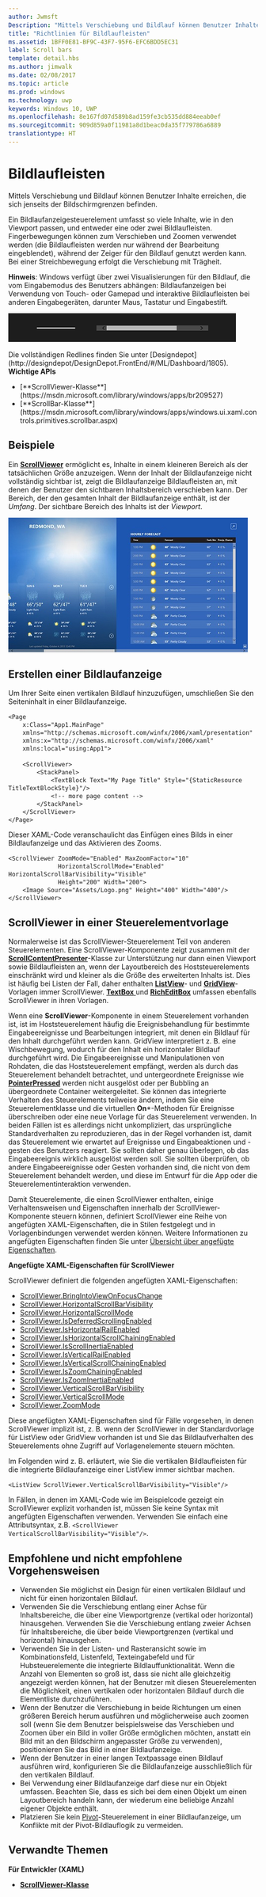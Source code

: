 ```yaml
---
author: Jwmsft
Description: "Mittels Verschiebung und Bildlauf können Benutzer Inhalte erreichen, die sich jenseits der Bildschirmgrenzen befinden."
title: "Richtlinien für Bildlaufleisten"
ms.assetid: 1BFF0E81-BF9C-43F7-95F6-EFC6BDD5EC31
label: Scroll bars
template: detail.hbs
ms.author: jimwalk
ms.date: 02/08/2017
ms.topic: article
ms.prod: windows
ms.technology: uwp
keywords: Windows 10, UWP
ms.openlocfilehash: 8e167fd07d589b8ad159fe3cb535dd884eeab0ef
ms.sourcegitcommit: 909d859a0f11981a8d1beac0da35f779786a6889
translationtype: HT
---
```

# <a name="scroll-bars"></a>Bildlaufleisten

<link rel="stylesheet" href="https://az835927.vo.msecnd.net/sites/uwp/Resources/css/custom.css"> 

Mittels Verschiebung und Bildlauf können Benutzer Inhalte erreichen, die sich jenseits der Bildschirmgrenzen befinden.

Ein Bildlaufanzeigesteuerelement umfasst so viele Inhalte, wie in den Viewport passen, und entweder eine oder zwei Bildlaufleisten. Fingerbewegungen können zum Verschieben und Zoomen verwendet werden (die Bildlaufleisten werden nur während der Bearbeitung eingeblendet), während der Zeiger für den Bildlauf genutzt werden kann. Bei einer Streichbewegung erfolgt die Verschiebung mit Trägheit.

**Hinweis**: Windows verfügt über zwei Visualisierungen für den Bildlauf, die vom Eingabemodus des Benutzers abhängen: Bildlaufanzeigen bei Verwendung von Touch- oder Gamepad und interaktive Bildlaufleisten bei anderen Eingabegeräten, darunter Maus, Tastatur und Eingabestift.

![Beispiel für standardmäßige Bildlaufleisten- und Verschiebungsindikatoren-Steuerelemente](images/SCROLLBAR.png)

<div class="microsoft-internal-note">
Die vollständigen Redlines finden Sie unter [Designdepot](http://designdepot/DesignDepot.FrontEnd/#/ML/Dashboard/1805).
</div>

<div class="important-apis" >
<b>Wichtige APIs</b><br/>
<ul>
<li>[**ScrollViewer-Klasse**](https://msdn.microsoft.com/library/windows/apps/br209527)</li>
<li>[**ScrollBar-Klasse**](https://msdn.microsoft.com/library/windows/apps/windows.ui.xaml.controls.primitives.scrollbar.aspx)</li>
</ul>
</div>


## <a name="examples"></a>Beispiele

Ein [**ScrollViewer**](https://msdn.microsoft.com/library/windows/apps/xaml/windows.ui.xaml.controls.scrollviewer.aspx) ermöglicht es, Inhalte in einem kleineren Bereich als der tatsächlichen Größe anzuzeigen. Wenn der Inhalt der Bildlaufanzeige nicht vollständig sichtbar ist, zeigt die Bildlaufanzeige Bildlaufleisten an, mit denen der Benutzer den sichtbaren Inhaltsbereich verschieben kann. Der Bereich, der den gesamten Inhalt der Bildlaufanzeige enthält, ist der *Umfang*. Der sichtbare Bereich des Inhalts ist der *Viewport*.

![Screenshot mit einem standardmäßigen Bildlaufleistensteuerelement](images/ScrollBar_Standard.jpg)

## <a name="create-a-scroll-viewer"></a>Erstellen einer Bildlaufanzeige
Um Ihrer Seite einen vertikalen Bildlauf hinzuzufügen, umschließen Sie den Seiteninhalt in einer Bildlaufanzeige.

```xaml
<Page
    x:Class="App1.MainPage"
    xmlns="http://schemas.microsoft.com/winfx/2006/xaml/presentation"
    xmlns:x="http://schemas.microsoft.com/winfx/2006/xaml"
    xmlns:local="using:App1">

    <ScrollViewer>
        <StackPanel>
            <TextBlock Text="My Page Title" Style="{StaticResource TitleTextBlockStyle}"/>
            <!-- more page content -->
        </StackPanel>
    </ScrollViewer>
</Page>
```
Dieser XAML-Code veranschaulicht das Einfügen eines Bilds in einer Bildlaufanzeige und das Aktivieren des Zooms.

```xaml
<ScrollViewer ZoomMode="Enabled" MaxZoomFactor="10"
              HorizontalScrollMode="Enabled" HorizontalScrollBarVisibility="Visible"
              Height="200" Width="200">
    <Image Source="Assets/Logo.png" Height="400" Width="400"/>
</ScrollViewer>
```

## <a name="scrollviewer-in-a-control-template"></a>ScrollViewer in einer Steuerelementvorlage

Normalerweise ist das ScrollViewer-Steuerelement Teil von anderen Steuerelementen. Eine ScrollViewer-Komponente zeigt zusammen mit der [**ScrollContentPresenter**](https://msdn.microsoft.com/library/windows/apps/xaml/windows.ui.xaml.controls.scrollcontentpresenter.aspx)-Klasse zur Unterstützung nur dann einen Viewport sowie Bildlaufleisten an, wenn der Layoutbereich des Hoststeuerelements einschränkt wird und kleiner als die Größe des erweiterten Inhalts ist. Dies ist häufig bei Listen der Fall, daher enthalten [**ListView**](https://msdn.microsoft.com/library/windows/apps/xaml/windows.ui.xaml.controls.listview.aspx)- und [**GridView**](https://msdn.microsoft.com/library/windows/apps/xaml/windows.ui.xaml.controls.gridview.aspx)-Vorlagen immer ScrollViewer. [**TextBox**
            ](https://msdn.microsoft.com/library/windows/apps/xaml/windows.ui.xaml.controls.textbox.aspx) und [**RichEditBox**](https://msdn.microsoft.com/library/windows/apps/xaml/windows.ui.xaml.controls.richeditbox.aspx) umfassen ebenfalls ScrollViewer in ihren Vorlagen.

Wenn eine **ScrollViewer**-Komponente in einem Steuerelement vorhanden ist, ist im Hoststeuerelement häufig die Ereignisbehandlung für bestimmte Eingabeereignisse und Bearbeitungen integriert, mit denen ein Bildlauf für den Inhalt durchgeführt werden kann. GridView interpretiert z. B. eine Wischbewegung, wodurch für den Inhalt ein horizontaler Bildlauf durchgeführt wird. Die Eingabeereignisse und Manipulationen von Rohdaten, die das Hoststeuerelement empfängt, werden als durch das Steuerelement behandelt betrachtet, und untergeordnete Ereignisse wie [**PointerPressed**](https://msdn.microsoft.com/library/windows/apps/xaml/windows.ui.xaml.uielement.pointerpressed.aspx) werden nicht ausgelöst oder per Bubbling an übergeordnete Container weitergeleitet. Sie können das integrierte Verhalten des Steuerelements teilweise ändern, indem Sie eine Steuerelementklasse und die virtuellen **On***-Methoden für Ereignisse überschreiben oder eine neue Vorlage für das Steuerelement verwenden. In beiden Fällen ist es allerdings nicht unkompliziert, das ursprüngliche Standardverhalten zu reproduzieren, das in der Regel vorhanden ist, damit das Steuerelement wie erwartet auf Ereignisse und Eingabeaktionen und -gesten des Benutzers reagiert. Sie sollten daher genau überlegen, ob das Eingabeereignis wirklich ausgelöst werden soll. Sie sollten überprüfen, ob andere Eingabeereignisse oder Gesten vorhanden sind, die nicht von dem Steuerelement behandelt werden, und diese im Entwurf für die App oder die Steuerelementinteraktion verwenden.

Damit Steuerelemente, die einen ScrollViewer enthalten, einige Verhaltensweisen und Eigenschaften innerhalb der ScrollViewer-Komponente steuern können, definiert ScrollViewer eine Reihe von angefügten XAML-Eigenschaften, die in Stilen festgelegt und in Vorlagenbindungen verwendet werden können. Weitere Informationen zu angefügten Eigenschaften finden Sie unter [Übersicht über angefügte Eigenschaften](../xaml-platform/attached-properties-overview.md).

**Angefügte XAML-Eigenschaften für ScrollViewer**

ScrollViewer definiert die folgenden angefügten XAML-Eigenschaften:
- [ScrollViewer.BringIntoViewOnFocusChange](https://msdn.microsoft.com/library/windows/apps/xaml/windows.ui.xaml.controls.scrollviewer.bringintoviewonfocuschange.aspx)
- [ScrollViewer.HorizontalScrollBarVisibility](https://msdn.microsoft.com/library/windows/apps/xaml/windows.ui.xaml.controls.scrollviewer.horizontalscrollbarvisibility.aspx)
- [ScrollViewer.HorizontalScrollMode](https://msdn.microsoft.com/library/windows/apps/xaml/windows.ui.xaml.controls.scrollviewer.horizontalscrollmode.aspx)
- [ScrollViewer.IsDeferredScrollingEnabled](https://msdn.microsoft.com/library/windows/apps/xaml/windows.ui.xaml.controls.scrollviewer.isdeferredscrollingenabled.aspx)
- [ScrollViewer.IsHorizontalRailEnabled](https://msdn.microsoft.com/library/windows/apps/xaml/windows.ui.xaml.controls.scrollviewer.ishorizontalrailenabled.aspx)
- [ScrollViewer.IsHorizontalScrollChainingEnabled](https://msdn.microsoft.com/library/windows/apps/xaml/windows.ui.xaml.controls.scrollviewer.ishorizontalscrollchainingenabled.aspx)
- [ScrollViewer.IsScrollInertiaEnabled](https://msdn.microsoft.com/library/windows/apps/xaml/windows.ui.xaml.controls.scrollviewer.isscrollinertiaenabled.aspx)
- [ScrollViewer.IsVerticalRailEnabled](https://msdn.microsoft.com/library/windows/apps/xaml/windows.ui.xaml.controls.scrollviewer.isverticalrailenabled.aspx)
- [ScrollViewer.IsVerticalScrollChainingEnabled](https://msdn.microsoft.com/library/windows/apps/xaml/windows.ui.xaml.controls.scrollviewer.isverticalscrollchainingenabled.aspx)
- [ScrollViewer.IsZoomChainingEnabled](https://msdn.microsoft.com/library/windows/apps/xaml/windows.ui.xaml.controls.scrollviewer.iszoominertiaenabled.aspx)
- [ScrollViewer.IsZoomInertiaEnabled](https://msdn.microsoft.com/library/windows/apps/xaml/windows.ui.xaml.controls.scrollviewer.iszoominertiaenabled.aspx)
- [ScrollViewer.VerticalScrollBarVisibility](https://msdn.microsoft.com/library/windows/apps/xaml/windows.ui.xaml.controls.scrollviewer.verticalscrollbarvisibilityproperty.aspx)
- [ScrollViewer.VerticalScrollMode](https://msdn.microsoft.com/library/windows/apps/xaml/windows.ui.xaml.controls.scrollviewer.verticalscrollmode.aspx)
- [ScrollViewer.ZoomMode](https://msdn.microsoft.com/library/windows/apps/xaml/windows.ui.xaml.controls.scrollviewer.zoommode.aspx)

Diese angefügten XAML-Eigenschaften sind für Fälle vorgesehen, in denen ScrollViewer implizit ist, z. B. wenn der ScrollViewer in der Standardvorlage für ListView oder GridView vorhanden ist und Sie das Bildlaufverhalten des Steuerelements ohne Zugriff auf Vorlagenelemente steuern möchten.

Im Folgenden wird z. B. erläutert, wie Sie die vertikalen Bildlaufleisten für die integrierte Bildlaufanzeige einer ListView immer sichtbar machen.
```xaml
<ListView ScrollViewer.VerticalScrollBarVisibility="Visible"/>
```

In Fällen, in denen im XAML-Code wie im Beispielcode gezeigt ein ScrollViewer explizit vorhanden ist, müssen Sie keine Syntax mit angefügten Eigenschaften verwenden. Verwenden Sie einfach eine Attributsyntax, z.B. `<ScrollViewer VerticalScrollBarVisibility="Visible"/>`.


## <a name="dos-and-donts"></a>Empfohlene und nicht empfohlene Vorgehensweisen

-   Verwenden Sie möglichst ein Design für einen vertikalen Bildlauf und nicht für einen horizontalen Bildlauf.
-   Verwenden Sie die Verschiebung entlang einer Achse für Inhaltsbereiche, die über eine Viewportgrenze (vertikal oder horizontal) hinausgehen. Verwenden Sie die Verschiebung entlang zweier Achsen für Inhaltsbereiche, die über beide Viewportgrenzen (vertikal und horizontal) hinausgehen.
-   Verwenden Sie in der Listen- und Rasteransicht sowie im Kombinationsfeld, Listenfeld, Texteingabefeld und für Hubsteuerelemente die integrierte Bildlauffunktionalität. Wenn die Anzahl von Elementen so groß ist, dass sie nicht alle gleichzeitig angezeigt werden können, hat der Benutzer mit diesen Steuerelementen die Möglichkeit, einen vertikalen oder horizontalen Bildlauf durch die Elementliste durchzuführen.
-   Wenn der Benutzer die Verschiebung in beide Richtungen um einen größeren Bereich herum ausführen und möglicherweise auch zoomen soll (wenn Sie dem Benutzer beispielsweise das Verschieben und Zoomen über ein Bild in voller Größe ermöglichen möchten, anstatt ein Bild mit an den Bildschirm angepasster Größe zu verwenden), positionieren Sie das Bild in einer Bildlaufanzeige.
-   Wenn der Benutzer in einer langen Textpassage einen Bildlauf ausführen wird, konfigurieren Sie die Bildlaufanzeige ausschließlich für den vertikalen Bildlauf.
-   Bei Verwendung einer Bildlaufanzeige darf diese nur ein Objekt umfassen. Beachten Sie, dass es sich bei dem einen Objekt um einen Layoutbereich handeln kann, der wiederum eine beliebige Anzahl eigener Objekte enthält.
-   Platzieren Sie kein [Pivot](tabs-pivot.md)-Steuerelement in einer Bildlaufanzeige, um Konflikte mit der Pivot-Bildlauflogik zu vermeiden.

## <a name="related-topics"></a>Verwandte Themen

**Für Entwickler (XAML)**
* [**ScrollViewer-Klasse**](https://msdn.microsoft.com/library/windows/apps/br209527)

